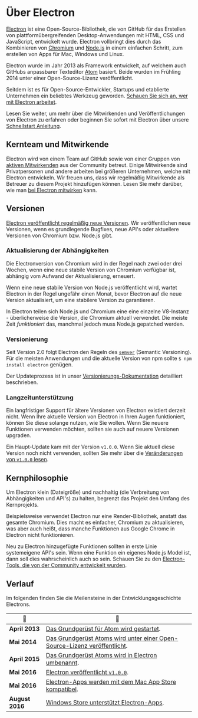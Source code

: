 # Über Electron

[Electron](https://electronjs.org) ist eine Open-Source-Bibliothek, die von GitHub für das Erstellen von plattformübergreifenden Desktop-Anwendungen mit HTML, CSS und JavaScript, entwickelt wurde. Electron vollbringt dies durch das Kombinieren von [Chromium](https://www.chromium.org/Home) und [Node.js](https://nodejs.org) in einem einfachen Schritt, zum erstellen von Apps für Mac, Windows und Linux.

Electron wurde im Jahr 2013 als Framework entwickelt, auf welchem auch GitHubs anpassbarer Texteditor [Atom](https://atom.io) basiert. Beide wurden im Frühling 2014 unter einer Open-Source-Lizenz veröffentlicht.

Seitdem ist es für Open-Source-Entwickler, Startups und etablierte Unternehmen ein beliebtes Werkzeug geworden. [Schauen Sie sich an, wer mit Electron arbeitet](https://electronjs.org/apps).

Lesen Sie weiter, um mehr über die Mitwirkenden und Veröffentlichungen von Electron zu erfahren oder beginnen Sie sofort mit Electron über unsere [Schnellstart Anleitung](quick-start.md).

## Kernteam und Mitwirkende

Electron wird von einem Team auf GitHub sowie von einer Gruppen von [aktiven Mitwirkenden](https://github.com/electron/electron/graphs/contributors) aus der Community betreut. Einige Mitwirkende sind Privatpersonen und andere arbeiten bei größeren Unternehmen, welche mit Electron entwickeln. Wir freuen uns, dass wir regelmäßig Mitwirkende als Betreuer zu diesem Projekt hinzufügen können. Lesen Sie mehr darüber, wie man [bei Electron mitwirken](https://github.com/electron/electron/blob/master/CONTRIBUTING.md) kann.

## Versionen

[Electron veröffentlicht regelmäßig neue Versionen](https://github.com/electron/electron/releases). Wir veröffentlichen neue Versionen, wenn es grundlegende Bugfixes, neue API's oder aktuellere Versionen von Chromium bzw. Node.js gibt.

### Aktualisierung der Abhängigkeiten

Die Electronversion von Chromium wird in der Regel nach zwei oder drei Wochen, wenn eine neue stabile Version von Chromium verfügbar ist, abhängig vom Aufwand der Aktualisierung, erneuert.

Wenn eine neue stabile Version von Node.js veröffentlicht wird, wartet Electron in der Regel ungefähr einen Monat, bevor Electron auf die neue Version aktualisiert, um eine stabilere Version zu garantieren.

In Electron teilen sich Node.js und Chromium eine eine einzelne V8-Instanz - überlicherweise die Version, die Chromium aktuell verwendet. Die meiste Zeit *funktioniert* das, manchmal jedoch muss Node.js gepatched werden.

### Versionierung

Seit Version 2.0 folgt Electron den Regeln des [`semver`](https://semver.org) (Semantic Versioning). Für die meisten Anwendungen und die aktuelle Version von npm sollte `$ npm install electron` genügen.

Der Updateprozess ist in unser [Versionierungs-Dokumentation](electron-versioning.md) detailliert beschrieben.

### Langzeitunterstützung

Ein langfristiger Support für ältere Versionen von Electron existiert derzeit nicht. Wenn Ihre aktuelle Version von Electron in Ihren Augen funktioniert, können Sie diese solange nutzen, wie Sie wollen. Wenn Sie neuere Funktionen verwenden möchten, sollten sie auch auf neuere Versionen upgraden.

Ein Haupt-Update kam mit der Version `v1.0.0`. Wenn Sie aktuell diese Version noch nicht verwenden, sollten Sie mehr über die [Veränderungen von `v1.0.0` lesen](https://electronjs.org/blog/electron-1-0).

## Kernphilosophie

Um Electron klein (Dateigröße) und nachhaltig (die Verbreitung von Abhängigkeiten und API's) zu halten, begrenzt das Projekt den Umfang des Kernprojekts.

Beispielsweise verwendet Electron nur eine Render-Bibliothek, anstatt das gesamte Chromium. Dies macht es einfacher, Chromium zu aktualisieren, was aber auch heißt, dass manche Funktionen aus Google Chrome in Electron nicht funktionieren.

Neu zu Electron hinzugefügte Funktionen sollten in erste Linie systemeigene API's sein. Wenn eine Funktion ein eigenes Node.js Model ist, dann soll dies wahrscheinlich auch so sein. Schauen Sie zu den [Electron-Tools, die von der Community entwickelt wurden](https://electronjs.org/community).

## Verlauf

Im folgenden finden Sie die Meilensteine in der Entwicklungsgeschichte Electrons.

| :calendar:      | :tada:                                                                                                                                    |
| --------------- | ----------------------------------------------------------------------------------------------------------------------------------------- |
| **April 2013**  | [Das Grundgerüst für Atom wird gestartet](https://github.com/electron/electron/commit/6ef8875b1e93787fa9759f602e7880f28e8e6b45).          |
| **Mai 2014**    | [Das Grundgerüst Atoms wird unter einer Open-Source-Lizenz veröffentlicht](https://blog.atom.io/2014/05/06/atom-is-now-open-source.html). |
| **April 2015**  | [Das Grundgerüst Atoms wird in Electron umbenannt](https://github.com/electron/electron/pull/1389).                                       |
| **Mai 2016**    | [Electron veröffentlicht `v1.0.0`](https://electronjs.org/blog/electron-1-0).                                                             |
| **Mai 2016**    | [Electron-Apps werden mit dem Mac App Store kompatibel](mac-app-store-submission-guide.md).                                               |
| **August 2016** | [Windows Store unterstützt Electron-Apps](windows-store-guide.md).                                                                        |